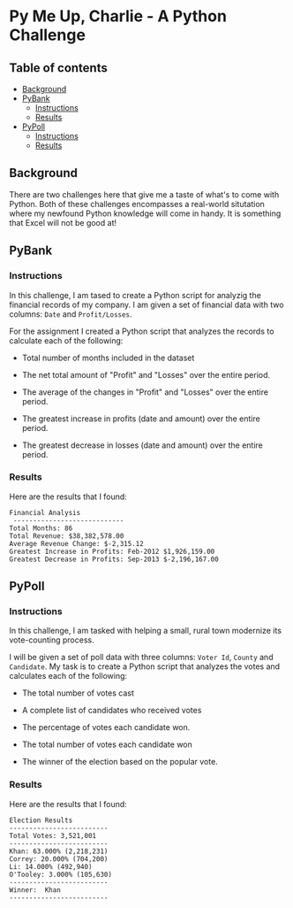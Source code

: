 # Py Me Up, Charlie - A Python Challenge <!-- omit in toc -->

## Table of contents <!-- omit in toc -->
- [Background](#background)
- [PyBank](#pybank)
  - [Instructions](#instructions)
  - [Results](#results)
- [PyPoll](#pypoll)
  - [Instructions](#instructions-1)
  - [Results](#results-1)


## Background

There are two challenges here that give me a taste of what's to come with Python.
Both of these challenges encompasses a real-world situtation where my newfound Python knowledge will come in handy.  It is something that Excel will not be good at!


## PyBank

### Instructions

In this challenge, I am tased to create a Python script for analyzig the financial records of my company.
I am given a set of financial data with two columns: `Date` and `Profit/Losses`.

For the assignment I created a Python script that analyzes the records to calculate each of the following:

 - Total number of months included in the dataset

 - The net total amount of "Profit" and "Losses" over the entire period.

 - The average of the changes in "Profit" and "Losses" over the entire period.

 - The greatest increase in profits (date and amount) over the entire period.

 - The greatest decrease in losses (date and amount) over the entire period.

### Results

Here are the results that I found:

```text
Financial Analysis
 ----------------------------
Total Months: 86
Total Revenue: $38,382,578.00
Average Revenue Change: $-2,315.12
Greatest Increase in Profits: Feb-2012 $1,926,159.00
Greatest Decrease in Profits: Sep-2013 $-2,196,167.00
```

## PyPoll

### Instructions

In this challenge, I am tasked with helping a small, rural town modernize its vote-counting process.

I will be given a set of poll data with three columns: `Voter Id`, `County` and `Candidate`.  My task is to create a Python script that analyzes the votes and calculates each of the following:

 - The total number of votes cast

 - A complete list of candidates who received votes

 - The percentage of votes each candidate won.

 - The total number of votes each candidate won

 - The winner of the election based on the popular vote.

### Results

Here are the results that I found:

```text
Election Results
-------------------------
Total Votes: 3,521,001
-------------------------
Khan: 63.000% (2,218,231)
Correy: 20.000% (704,200)
Li: 14.000% (492,940)
O'Tooley: 3.000% (105,630)
-------------------------
Winner:  Khan
-------------------------
```

